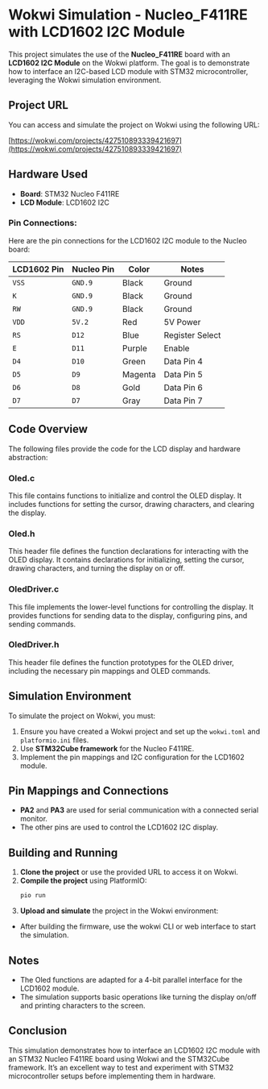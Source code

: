 
# Wokwi Simulation - Nucleo_F411RE with LCD1602 I2C Module

This project simulates the use of the **Nucleo_F411RE** board with an **LCD1602 I2C Module** on the Wokwi platform. The goal is to demonstrate how to interface an I2C-based LCD module with STM32 microcontroller, leveraging the Wokwi simulation environment.

## Project URL

You can access and simulate the project on Wokwi using the following URL:

[https://wokwi.com/projects/427510893339421697](https://wokwi.com/projects/427510893339421697)

## Hardware Used

- **Board**: STM32 Nucleo F411RE
- **LCD Module**: LCD1602 I2C

### Pin Connections:

Here are the pin connections for the LCD1602 I2C module to the Nucleo board:

| **LCD1602 Pin** | **Nucleo Pin**     | **Color**   | **Notes**       |
|-----------------|--------------------|-------------|-----------------|
| `VSS`           | `GND.9`            | Black      | Ground          |
| `K`             | `GND.9`            | Black      | Ground          |
| `RW`            | `GND.9`            | Black      | Ground          |
| `VDD`           | `5V.2`             | Red        | 5V Power        |
| `RS`            | `D12`               | Blue       | Register Select |
| `E`             | `D11`               | Purple     | Enable          |
| `D4`            | `D10`               | Green      | Data Pin 4      |
| `D5`            | `D9`                | Magenta    | Data Pin 5      |
| `D6`            | `D8`                | Gold       | Data Pin 6      |
| `D7`            | `D7`                | Gray       | Data Pin 7      |

## Code Overview

The following files provide the code for the LCD display and hardware abstraction:

### Oled.c

This file contains functions to initialize and control the OLED display. It includes functions for setting the cursor, drawing characters, and clearing the display.

### Oled.h

This header file defines the function declarations for interacting with the OLED display. It contains declarations for initializing, setting the cursor, drawing characters, and turning the display on or off.

### OledDriver.c

This file implements the lower-level functions for controlling the display. It provides functions for sending data to the display, configuring pins, and sending commands.

### OledDriver.h

This header file defines the function prototypes for the OLED driver, including the necessary pin mappings and OLED commands.

## Simulation Environment

To simulate the project on Wokwi, you must:

1. Ensure you have created a Wokwi project and set up the `wokwi.toml` and `platformio.ini` files.
2. Use **STM32Cube framework** for the Nucleo F411RE.
3. Implement the pin mappings and I2C configuration for the LCD1602 module.

## Pin Mappings and Connections

- **PA2** and **PA3** are used for serial communication with a connected serial monitor.
- The other pins are used to control the LCD1602 I2C display.

## Building and Running

1. **Clone the project** or use the provided URL to access it on Wokwi.
2. **Compile the project** using PlatformIO:
   ```bash
   pio run
   ```
3. **Upload and simulate** the project in the Wokwi environment:
- After building the firmware, use the wokwi CLI or web interface to start the simulation.

## Notes
- The Oled functions are adapted for a 4-bit parallel interface for the LCD1602 module.
- The simulation supports basic operations like turning the display on/off and printing characters to the screen.

## Conclusion
This simulation demonstrates how to interface an LCD1602 I2C module with an STM32 Nucleo F411RE board using Wokwi and the STM32Cube framework. It’s an excellent way to test and experiment with STM32 microcontroller setups before implementing them in hardware.